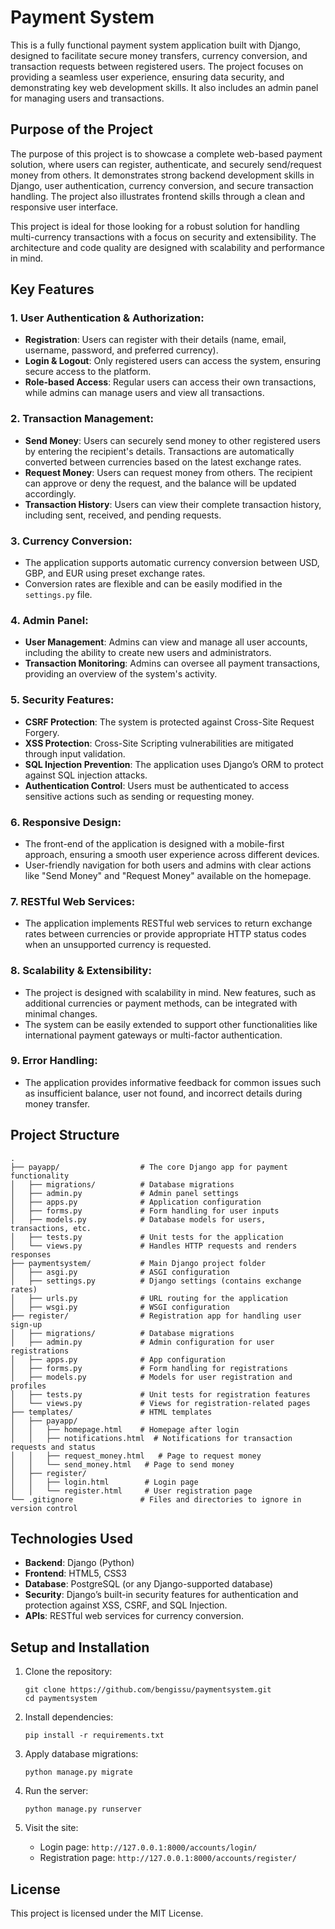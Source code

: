 # Payment System

This is a fully functional payment system application built with Django, designed to facilitate secure money transfers, currency conversion, and transaction requests between registered users. The project focuses on providing a seamless user experience, ensuring data security, and demonstrating key web development skills. It also includes an admin panel for managing users and transactions.

## Purpose of the Project

The purpose of this project is to showcase a complete web-based payment solution, where users can register, authenticate, and securely send/request money from others. It demonstrates strong backend development skills in Django, user authentication, currency conversion, and secure transaction handling. The project also illustrates frontend skills through a clean and responsive user interface.

This project is ideal for those looking for a robust solution for handling multi-currency transactions with a focus on security and extensibility. The architecture and code quality are designed with scalability and performance in mind.

## Key Features

### 1. **User Authentication & Authorization**:
   - **Registration**: Users can register with their details (name, email, username, password, and preferred currency).
   - **Login & Logout**: Only registered users can access the system, ensuring secure access to the platform.
   - **Role-based Access**: Regular users can access their own transactions, while admins can manage users and view all transactions.

### 2. **Transaction Management**:
   - **Send Money**: Users can securely send money to other registered users by entering the recipient's details. Transactions are automatically converted between currencies based on the latest exchange rates.
   - **Request Money**: Users can request money from others. The recipient can approve or deny the request, and the balance will be updated accordingly.
   - **Transaction History**: Users can view their complete transaction history, including sent, received, and pending requests.

### 3. **Currency Conversion**:
   - The application supports automatic currency conversion between USD, GBP, and EUR using preset exchange rates.
   - Conversion rates are flexible and can be easily modified in the `settings.py` file.

### 4. **Admin Panel**:
   - **User Management**: Admins can view and manage all user accounts, including the ability to create new users and administrators.
   - **Transaction Monitoring**: Admins can oversee all payment transactions, providing an overview of the system's activity.

### 5. **Security Features**:
   - **CSRF Protection**: The system is protected against Cross-Site Request Forgery.
   - **XSS Protection**: Cross-Site Scripting vulnerabilities are mitigated through input validation.
   - **SQL Injection Prevention**: The application uses Django’s ORM to protect against SQL injection attacks.
   - **Authentication Control**: Users must be authenticated to access sensitive actions such as sending or requesting money.

### 6. **Responsive Design**:
   - The front-end of the application is designed with a mobile-first approach, ensuring a smooth user experience across different devices.
   - User-friendly navigation for both users and admins with clear actions like "Send Money" and "Request Money" available on the homepage.

### 7. **RESTful Web Services**:
   - The application implements RESTful web services to return exchange rates between currencies or provide appropriate HTTP status codes when an unsupported currency is requested.

### 8. **Scalability & Extensibility**:
   - The project is designed with scalability in mind. New features, such as additional currencies or payment methods, can be integrated with minimal changes.
   - The system can be easily extended to support other functionalities like international payment gateways or multi-factor authentication.

### 9. **Error Handling**:
   - The application provides informative feedback for common issues such as insufficient balance, user not found, and incorrect details during money transfer.

## Project Structure

```
.
├── payapp/                  # The core Django app for payment functionality
│   ├── migrations/          # Database migrations
│   ├── admin.py             # Admin panel settings
│   ├── apps.py              # Application configuration
│   ├── forms.py             # Form handling for user inputs
│   ├── models.py            # Database models for users, transactions, etc.
│   ├── tests.py             # Unit tests for the application
│   └── views.py             # Handles HTTP requests and renders responses
├── paymentsystem/           # Main Django project folder
│   ├── asgi.py              # ASGI configuration
│   ├── settings.py          # Django settings (contains exchange rates)
│   ├── urls.py              # URL routing for the application
│   ├── wsgi.py              # WSGI configuration
├── register/                # Registration app for handling user sign-up
│   ├── migrations/          # Database migrations
│   ├── admin.py             # Admin configuration for user registrations
│   ├── apps.py              # App configuration
│   ├── forms.py             # Form handling for registrations
│   ├── models.py            # Models for user registration and profiles
│   ├── tests.py             # Unit tests for registration features
│   └── views.py             # Views for registration-related pages
├── templates/               # HTML templates
│   ├── payapp/
│   │   ├── homepage.html    # Homepage after login
│   │   ├── notifications.html  # Notifications for transaction requests and status
│   │   ├── request_money.html   # Page to request money
│   │   └── send_money.html   # Page to send money
│   ├── register/
│   │   ├── login.html        # Login page
│   │   └── register.html     # User registration page
└── .gitignore               # Files and directories to ignore in version control
```

## Technologies Used

- **Backend**: Django (Python)
- **Frontend**: HTML5, CSS3
- **Database**: PostgreSQL (or any Django-supported database)
- **Security**: Django’s built-in security features for authentication and protection against XSS, CSRF, and SQL Injection.
- **APIs**: RESTful web services for currency conversion.

## Setup and Installation

1. Clone the repository:
   ```
   git clone https://github.com/bengissu/paymentsystem.git
   cd paymentsystem
   ```

2. Install dependencies:
   ```
   pip install -r requirements.txt
   ```

3. Apply database migrations:
   ```
   python manage.py migrate
   ```

4. Run the server:
   ```
   python manage.py runserver
   ```

5. Visit the site:
   - Login page: `http://127.0.0.1:8000/accounts/login/`
   - Registration page: `http://127.0.0.1:8000/accounts/register/`

## License

This project is licensed under the MIT License.
